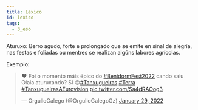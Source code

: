 ```yaml
---
title: Léxico
id: lexico
tags:
  - 3_eso
---
```

Aturuxo: Berro agudo, forte e prolongado que se emite en sinal de alegría, nas festas e foliadas ou mentres se realizan algúns labores agrícolas.

Exemplo:

<blockquote class="twitter-tweet"><p lang="pt" dir="ltr">❤️ Foi o momento máis épico do <a href="https://twitter.com/hashtag/BenidormFest2022?src=hash&amp;ref_src=twsrc%5Etfw">#BenidormFest2022</a> cando saiu Olaia aturuxando? SI 😍<a href="https://twitter.com/hashtag/Tanxugueiras?src=hash&amp;ref_src=twsrc%5Etfw">#Tanxugueiras</a> <a href="https://twitter.com/hashtag/Terra?src=hash&amp;ref_src=twsrc%5Etfw">#Terra</a> <a href="https://twitter.com/hashtag/TanxugueirasAEurovision?src=hash&amp;ref_src=twsrc%5Etfw">#TanxugueirasAEurovision</a> <a href="https://t.co/Sa4dRAOog3">pic.twitter.com/Sa4dRAOog3</a></p>&mdash; OrgulloGalego (@OrgulloGalegoGz) <a href="https://twitter.com/OrgulloGalegoGz/status/1487563576726405127?ref_src=twsrc%5Etfw">January 29, 2022</a></blockquote> <script async src="https://platform.twitter.com/widgets.js" charset="utf-8"></script> 